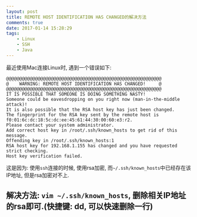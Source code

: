 ```yaml
---
layout: post
title: REMOTE HOST IDENTIFICATION HAS CHANGED的解决方法
comments: true
date: 2017-01-14 15:28:29
tags:
	- Linux
	- SSH
	- Java
---
```


最近使用Mac连接Linux时, 遇到一个错误如下: 

<!--more-->


```
@@@@@@@@@@@@@@@@@@@@@@@@@@@@@@@@@@@@@@@@@@@@@@@@@@@@@@@@@@@
@    WARNING: REMOTE HOST IDENTIFICATION HAS CHANGED!     @
@@@@@@@@@@@@@@@@@@@@@@@@@@@@@@@@@@@@@@@@@@@@@@@@@@@@@@@@@@@
IT IS POSSIBLE THAT SOMEONE IS DOING SOMETHING NASTY!
Someone could be eavesdropping on you right now (man-in-the-middle attack)!
It is also possible that the RSA host key has just been changed.
The fingerprint for the RSA key sent by the remote host is
f0:01:6c:dc:18:5c:dc:ee:45:61:44:30:00:60:e3:r2.
Please contact your system administrator.
Add correct host key in /root/.ssh/known_hosts to get rid of this message.
Offending key in /root/.ssh/known_hosts:1
RSA host key for 192.168.1.155 has changed and you have requested strict checking.
Host key verification failed.

```

这是因为: 使用`ssh`连接的时候, 使用rsa加密, 而`~/.ssh/known_hosts`中已经存在该IP地址, 但是rsa加密对不上.

## 解决方法: `vim ~/.ssh/known_hosts`, 删除相关IP地址的rsa即可.(快捷键: dd, 可以快速删除一行)